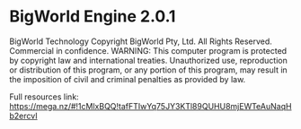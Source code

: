 # BigWorld Engine 2.0.1

BigWorld Technology 
Copyright BigWorld Pty, Ltd.
All Rights Reserved. Commercial in confidence.
WARNING: This computer program is protected by copyright law and international
treaties. Unauthorized use, reproduction or distribution of this program, or
any portion of this program, may result in the imposition of civil and
criminal penalties as provided by law.

Full resources link: https://mega.nz/#!1cMlxBQQ!tafFTIwYq75JY3KTl89QUHU8mjEWTeAuNaqHb2ercvI
